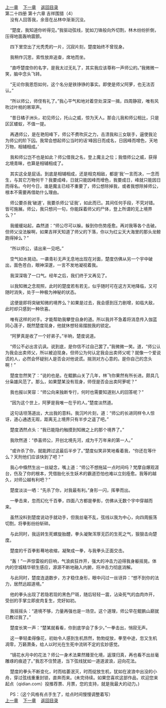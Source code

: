 
[上一章](https://github.com/xiaominghe2014/spider_book/blob/master/book/知北游/第350章.md)&nbsp;&nbsp;&nbsp;&nbsp;[下一章](https://github.com/xiaominghe2014/spider_book/blob/master/book/知北游/第352章.md)&nbsp;&nbsp;&nbsp;&nbsp;[返回目录](https://github.com/xiaominghe2014/spider_book/blob/master/book/知北游/README.md)
<br /> 第二十四册 第十六章 吉祥围猎（4）<br />
        没有人回答我，余音在丛林中渐渐沉没。

    “楚度，我知道你听得见。”我驱动弦线，犹如刀锋般向外切割，林木纷纷折倒，压得地面轰响震颤。

    四下里空出了光秃秃的一片，沉寂片刻，楚度始终不曾现身。

    我稍作沉思，索性放弃追查，席地而坐。

    “直呼楚度你的名字，是我太过无礼了，其实我应该尊称一声师公的。”我微微一笑，脑中念头飞转。

    “无论你我恩怨如何，这个名分是铁铮铮的事实。即使是师父阿萝，也无法否认。”

    “所以师公，师侄有礼了。”我心平气和地对着空处深深一揖，四周静寂，唯有风吹过叶梢的窸窣声。

    “昔日橘子洲头，初见师公，托山之威，惊为天人。那会儿我和师公相比，只是区区蝼蚁，不值一提。

    再遇师公，是在艳阳峰下，师公不费吹灰之力，击溃我和三女联手，逼使我沦为师公的阶下囚。我常会想起师公当时的话‘峰因日而成名，日因峰而增色，天地万物，相辅相成。’

    我和师公岂不也是如此？师公借我之名，登上魔主之位；我借师公之威，获得北境青睐，也算是相辅相成了。

    其实这全是屁话。到底是相辅相成，还是相克相敌，都是‘我’一言而决，一念而生，与其它万物何干？我要成峰，日就只能因峰而增色，我要成日，峰就只能因日而得名。今时今日，谁是魔主已经不重要了，师公想除掉我，或者我想除掉师公，根本不需要再借助什么理由。

    师公要杀我‘破道’，我要杀师公‘证我’，如此而已。其间任何手段，不究对错。皆可施展。师公，我只想问一句，你能踩着师父的尸体，登上所谓的无上境界么？”

    我缓缓站起，森然道：“师公尽可以躲。躲到你伤势痊愈。再对我等各个击破。但师父没法躲啊，如果吉祥天知道了师父的下落，你以为红尘天大海里的那头龙鲸跑得掉么？”

    “所以师公，请出来一见吧。”

    空气如水晃动。一袭青衫无声无息地出现在对面，楚度仿佛从另一个宇中破出，面色苍白，眼神深邃，一言不发地凝视着我。

    我深深吸了一口气。经年之后，我们终于又再见了。

    以我知微之念观照，此时的楚度若有若无，似乎随时可在这方天地降临，又可随时消失，处于一种极为神秘的状态。

    这便是即将突破知微的境界么？如果是过去，我会感到压力剧增，如临大敌，此时却只感到一种欣喜。

    唯有这样的对手。才能帮助我攀登自身的道。所以我并不急着将消息传入伽蓝同心莲子，既然楚度现身，他就休想轻易摆脱我的锁定。

    “阿萝真是收了一个好弟子。”半晌，楚度说道。

    “师公不必出言讥讽。说到底，是你信不过自己罢了。”我微微一笑。道，“师公认为我会出卖师父，所以被迫现身。但师公为何认定我会出卖师父呢？就像一个爱说谎的人，必然会怀疑别人是否会对他说谎。揣测对方心意的。是你自己的念头啊！”

    楚度忽然笑了：“说的也是。在鲲鹏山关了几年，林飞你果然有所长进。颇具几分枭雄风范了。那么，如果楚某没有现身，师侄是否会出卖阿萝呢？”

    我也报以笑容：“师公向来独断专行，何时也需要知道别人的回答呢？”

    “因为这个世上，阿萝是我唯一在乎的人。”楚度淡然道。

    这句话坦荡道出，大出我的意料。我沉吟片刻，道：“师公的长进同样令人惊讶，道心通透无瑕，距离无上境界只有半步之遥了吧。”

    楚度洒然点头：“我已能隐约触摸到知微之上的那个境界了。”

    我欣然道：“恭喜师公，开创北境先河，成为千万年来的第一人。”

    “或许杀了你，就能跨过这最后半步了。”楚度似笑非笑地看着我，“你还在等什么？天刑他们应该快到了吧？”

    我心中倏然生出一丝疑念，嘴上道：“师公不想拖延一点时间吗？梵摩自爆观涯台，伤及了你的根本，凭借胎化长生妖术的霸道恐怕也难以立刻痊愈。我等的越久，对师公越有利吧？”

    楚度淡淡一哂：“先杀了你，对我最有利。”身形一闪，挥拳而出。

    一拳击来，忽而幻化千百拳，四面八方都是拳影，仿佛从无数个宇中穿越而来。

    虽然没料到楚度说动手就动手，但我丝毫不乱，弦线以我为中心，向四周振荡切割，将拳影纷纷斩碎。

    与此同时，我运转生死螺旋胎醴，拳头凝聚浑厚无匹的生死之气，狠狠击向楚度。

    楚度的千百拳影蓦地收缩，凝聚成一拳，与我拳头正面交击。

    “轰！”一声惊雷般的巨响，气浪疯狂炸开，强大的冲击力迫得我身躯摇晃。体内的空城精华顿生感应，源源不断地融入内腑，将冲击力彻底消解。

    与此同时，楚度连退数步，方才稳住身形，眼中闪过一丝讶异：“想不到你的法力，居然远超道境。”

    他的拳头出现了若隐若现的黑色尸斑，随后轻轻一震，沾染死气的血肉炸开，受创的手掌立即皮肉复生，完好如初。

    我摇摇头：“道境不够，力量再强也是一场空。这个道理，师公早在鲲鹏山巅就已教过我了。”

    楚度长笑一声：“楚某就看看，你到底学会了多少。”一拳击出，悄寂无声。

    这一拳轻柔得像花，初始令人感到生机昂然，勃勃绽放，拳至中途，忽又生机凋零，万籁萧条，给人以时光在生死中流转不定的玄妙感觉。

    “镜花水月中的花法？师公一身术法果然臻至化境，返璞归真，再也看不出丝毫雕琢的痕迹了。”我忍不住赞道，当下弦线犹如一道道波浪，迎向花法。

    楚度的拳头不断变化，时而枯萎泯灭，时而绽放生机，犹如在波浪中出没的小舟，穿过弦线重重封锁，直奔而来。(未完待续。如果您喜欢这部作品，欢迎您来起点（qidian.com）投推荐票、月票，您的支持，就是我最大的动力。)

    PS：（这个风格有点手生了，给点时间慢慢调整着写）
  <br />
[上一章](https://github.com/xiaominghe2014/spider_book/blob/master/book/知北游/第350章.md)&nbsp;&nbsp;&nbsp;&nbsp;[下一章](https://github.com/xiaominghe2014/spider_book/blob/master/book/知北游/第352章.md)&nbsp;&nbsp;&nbsp;&nbsp;[返回目录](https://github.com/xiaominghe2014/spider_book/blob/master/book/知北游/README.md)
